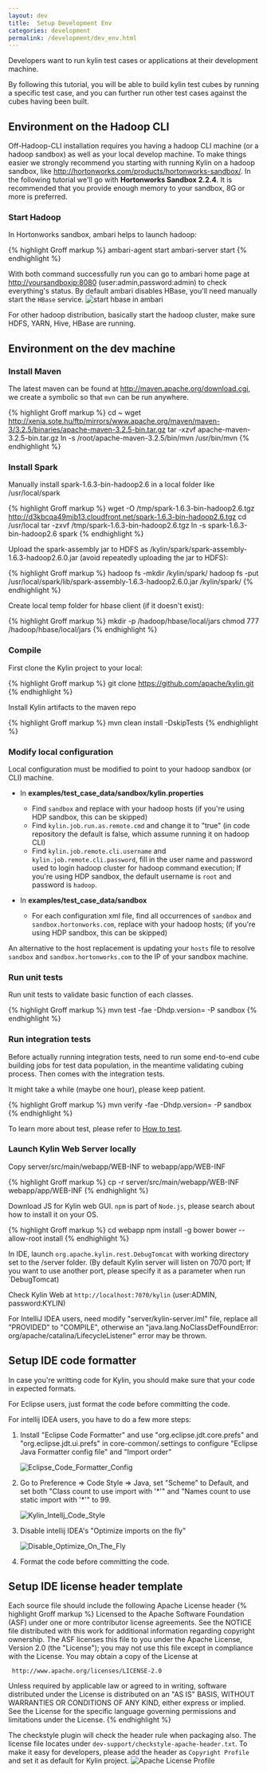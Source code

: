 ```yaml
---
layout: dev
title:  Setup Development Env
categories: development
permalink: /development/dev_env.html
---
```


Developers want to run kylin test cases or applications at their development machine. 

By following this tutorial, you will be able to build kylin test cubes by running a specific test case, and you can further run other test cases against the cubes having been built.

## Environment on the Hadoop CLI

Off-Hadoop-CLI installation requires you having a hadoop CLI machine (or a hadoop sandbox) as well as your local develop machine. To make things easier we strongly recommend you starting with running Kylin on a hadoop sandbox, like <http://hortonworks.com/products/hortonworks-sandbox/>. In the following tutorial we'll go with **Hortonworks Sandbox 2.2.4**. It is recommended that you provide enough memory to your sandbox, 8G or more is preferred.

### Start Hadoop

In Hortonworks sandbox, ambari helps to launch hadoop:

{% highlight Groff markup %}
ambari-agent start
ambari-server start
{% endhighlight %}
	
With both command successfully run you can go to ambari home page at <http://yoursandboxip:8080> (user:admin,password:admin) to check everything's status. By default ambari disables HBase, you'll need manually start the `HBase` service.
![start hbase in ambari](https://raw.githubusercontent.com/KylinOLAP/kylinolap.github.io/master/docs/installation/starthbase.png)

For other hadoop distribution, basically start the hadoop cluster, make sure HDFS, YARN, Hive, HBase are running.


## Environment on the dev machine


### Install Maven

The latest maven can be found at <http://maven.apache.org/download.cgi>, we create a symbolic so that `mvn` can be run anywhere.

{% highlight Groff markup %}
cd ~
wget http://xenia.sote.hu/ftp/mirrors/www.apache.org/maven/maven-3/3.2.5/binaries/apache-maven-3.2.5-bin.tar.gz
tar -xzvf apache-maven-3.2.5-bin.tar.gz
ln -s /root/apache-maven-3.2.5/bin/mvn /usr/bin/mvn
{% endhighlight %}

### Install Spark

Manually install spark-1.6.3-bin-hadoop2.6 in a local folder like /usr/local/spark

{% highlight Groff markup %}
wget -O /tmp/spark-1.6.3-bin-hadoop2.6.tgz http://d3kbcqa49mib13.cloudfront.net/spark-1.6.3-bin-hadoop2.6.tgz
cd /usr/local
tar -zxvf /tmp/spark-1.6.3-bin-hadoop2.6.tgz
ln -s spark-1.6.3-bin-hadoop2.6 spark
{% endhighlight %}

Upload the spark-assembly jar to HDFS as /kylin/spark/spark-assembly-1.6.3-hadoop2.6.0.jar (avoid repeatedly uploading the jar to HDFS):

{% highlight Groff markup %}
hadoop fs -mkdir /kylin/spark/
hadoop fs -put /usr/local/spark/lib/spark-assembly-1.6.3-hadoop2.6.0.jar /kylin/spark/
{% endhighlight %}

Create local temp folder for hbase client (if it doesn't exist):

{% highlight Groff markup %}
mkdir -p /hadoop/hbase/local/jars
chmod 777 /hadoop/hbase/local/jars
{% endhighlight %}

### Compile

First clone the Kylin project to your local:

{% highlight Groff markup %}
git clone https://github.com/apache/kylin.git
{% endhighlight %}
	
Install Kylin artifacts to the maven repo

{% highlight Groff markup %}
mvn clean install -DskipTests
{% endhighlight %}

### Modify local configuration

Local configuration must be modified to point to your hadoop sandbox (or CLI) machine. 

* In **examples/test_case_data/sandbox/kylin.properties**
   * Find `sandbox` and replace with your hadoop hosts (if you're using HDP sandbox, this can be skipped)
   * Find `kylin.job.run.as.remote.cmd` and change it to "true" (in code repository the default is false, which assume running it on hadoop CLI)
   * Find `kylin.job.remote.cli.username` and `kylin.job.remote.cli.password`, fill in the user name and password used to login hadoop cluster for hadoop command execution; If you're using HDP sandbox, the default username is `root` and password is `hadoop`.

* In **examples/test_case_data/sandbox**
   * For each configuration xml file, find all occurrences of `sandbox` and `sandbox.hortonworks.com`, replace with your hadoop hosts; (if you're using HDP sandbox, this can be skipped)

An alternative to the host replacement is updating your `hosts` file to resolve `sandbox` and `sandbox.hortonworks.com` to the IP of your sandbox machine.

### Run unit tests
Run unit tests to validate basic function of each classes.

{% highlight Groff markup %}
mvn test -fae -Dhdp.version=<hdp-version> -P sandbox
{% endhighlight %}

### Run integration tests
Before actually running integration tests, need to run some end-to-end cube building jobs for test data population, in the meantime validating cubing process. Then comes with the integration tests.

It might take a while (maybe one hour), please keep patient.
 
{% highlight Groff markup %}
mvn verify -fae -Dhdp.version=<hdp-version> -P sandbox
{% endhighlight %}

To learn more about test, please refer to [How to test](/development/howto_test.html).

### Launch Kylin Web Server locally

Copy server/src/main/webapp/WEB-INF to webapp/app/WEB-INF 

{% highlight Groff markup %}
cp -r server/src/main/webapp/WEB-INF webapp/app/WEB-INF 
{% endhighlight %}

Download JS for Kylin web GUI. `npm` is part of `Node.js`, please search about how to install it on your OS.

{% highlight Groff markup %}
cd webapp
npm install -g bower
bower --allow-root install
{% endhighlight %}

In IDE, launch `org.apache.kylin.rest.DebugTomcat` with working directory set to the /server folder. (By default Kylin server will listen on 7070 port; If you want to use another port, please specify it as a parameter when run `DebugTomcat)

Check Kylin Web at `http://localhost:7070/kylin` (user:ADMIN, password:KYLIN)

For IntelliJ IDEA users, need modify "server/kylin-server.iml" file, replace all "PROVIDED" to "COMPILE", otherwise an "java.lang.NoClassDefFoundError: org/apache/catalina/LifecycleListener" error may be thrown.

## Setup IDE code formatter

In case you're writting code for Kylin, you should make sure that your code in expected formats.

For Eclipse users, just format the code before committing the code.

For intellij IDEA users, you have to do a few more steps:

1. Install "Eclipse Code Formatter" and use "org.eclipse.jdt.core.prefs" and "org.eclipse.jdt.ui.prefs" in core-common/.settings to configure "Eclipse Java Formatter config file" and "Import order"

	![Eclipse_Code_Formatter_Config](/images/develop/eclipse_code_formatter_config.png)

2. Go to Preference => Code Style => Java, set "Scheme" to Default, and set both "Class count to use import with '\*'" and "Names count to use static import with '\*'" to 99.

	![Kylin_Intellj_Code_Style](/images/develop/kylin-intellij-code-style.png)

3. Disable intellij IDEA's "Optimize imports on the fly"

	![Disable_Optimize_On_The_Fly](/images/develop/disable_import_on_the_fly.png)

3. Format the code before committing the code.

## Setup IDE license header template

Each source file should include the following Apache License header
{% highlight Groff markup %}
Licensed to the Apache Software Foundation (ASF) under one
or more contributor license agreements.  See the NOTICE file
distributed with this work for additional information
regarding copyright ownership.  The ASF licenses this file
to you under the Apache License, Version 2.0 (the
"License"); you may not use this file except in compliance
with the License.  You may obtain a copy of the License at

     http://www.apache.org/licenses/LICENSE-2.0

Unless required by applicable law or agreed to in writing, software
distributed under the License is distributed on an "AS IS" BASIS,
WITHOUT WARRANTIES OR CONDITIONS OF ANY KIND, either express or implied.
See the License for the specific language governing permissions and
limitations under the License.
{% endhighlight %}

The checkstyle plugin will check the header rule when packaging also. The license file locates under `dev-support/checkstyle-apache-header.txt`. To make it easy for developers, please add the header as `Copyright Profile` and set it as default for Kylin project.
![Apache License Profile](/images/develop/intellij_apache_license.png)